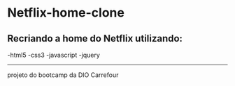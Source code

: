 # Netflix-home-clone

## Recriando a home do Netflix utilizando: 
-html5 
-css3 
-javascript 
-jquery

***

projeto do bootcamp da  DIO Carrefour
